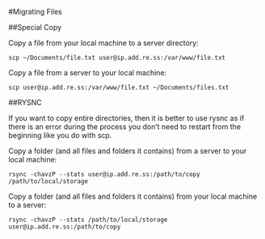 #Migrating Files

##Special Copy

Copy a file from your local machine to a server directory:

```scp ~/Documents/file.txt user@ip.add.re.ss:/var/www/file.txt```

Copy a file from a server to your local machine:

```scp user@ip.add.re.ss:/var/www/file.txt ~/Documents/files.txt```

##RYSNC

If you want to copy entire directories, then it is better to use rysnc as if there is an error during the process you don’t need to restart from the beginning like you do with scp.

Copy a folder (and all files and folders it contains) from a server to your local machine:

```rsync -chavzP --stats user@ip.add.re.ss:/path/to/copy /path/to/local/storage```

Copy a folder (and all files and folders it contains) from your local machine to a server:

```rsync -chavzP --stats /path/to/local/storage user@ip.add.re.ss:/path/to/copy```
